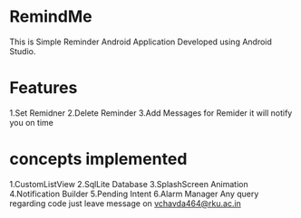 # RemindMe
This is Simple Reminder Android Application Developed using Android Studio.
# Features
1.Set Remidner
2.Delete Reminder
3.Add Messages for Remider it will notify you on time
# concepts implemented
1.CustomListView
2.SqlLite Database
3.SplashScreen Animation
4.Notification Builder
5.Pending Intent
6.Alarm Manager
Any query regarding code just leave message on vchavda464@rku.ac.in
